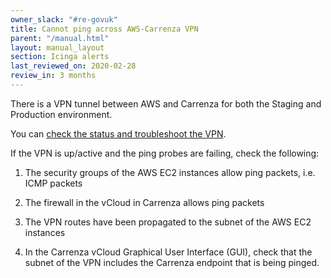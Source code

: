 ```yaml
---
owner_slack: "#re-govuk"
title: Cannot ping across AWS-Carrenza VPN
parent: "/manual.html"
layout: manual_layout
section: Icinga alerts
last_reviewed_on: 2020-02-28
review_in: 3 months
---
```


There is a VPN tunnel between AWS and Carrenza for both the Staging and
Production environment.

You can [check the status and troubleshoot the VPN](https://docs.publishing.service.gov.uk/manual/vpn.html).

If the VPN is up/active and the ping probes are failing, check the following:

1. The security groups of the AWS EC2 instances allow ping packets, i.e. ICMP
   packets

2. The firewall in the vCloud in Carrenza allows ping packets

3. The VPN routes have been propagated to the subnet of the AWS EC2 instances

4. In the Carrenza vCloud Graphical User Interface (GUI), check that the subnet
   of the VPN includes the Carrenza endpoint that is being pinged.
